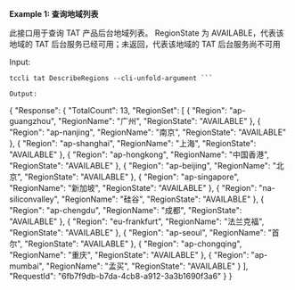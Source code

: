 **Example 1: 查询地域列表**

此接口用于查询 TAT 产品后台地域列表。 RegionState 为 AVAILABLE，代表该地域的 TAT 后台服务已经可用；未返回，代表该地域的 TAT 后台服务尚不可用

Input: 

```
tccli tat DescribeRegions --cli-unfold-argument ```

Output: 
```
{
    "Response": {
        "TotalCount": 13,
        "RegionSet": [
            {
                "Region": "ap-guangzhou",
                "RegionName": "广州",
                "RegionState": "AVAILABLE"
            },
            {
                "Region": "ap-nanjing",
                "RegionName": "南京",
                "RegionState": "AVAILABLE"
            },
            {
                "Region": "ap-shanghai",
                "RegionName": "上海",
                "RegionState": "AVAILABLE"
            },
            {
                "Region": "ap-hongkong",
                "RegionName": "中国香港",
                "RegionState": "AVAILABLE"
            },
            {
                "Region": "ap-beijing",
                "RegionName": "北京",
                "RegionState": "AVAILABLE"
            },
            {
                "Region": "ap-singapore",
                "RegionName": "新加坡",
                "RegionState": "AVAILABLE"
            },
            {
                "Region": "na-siliconvalley",
                "RegionName": "硅谷",
                "RegionState": "AVAILABLE"
            },
            {
                "Region": "ap-chengdu",
                "RegionName": "成都",
                "RegionState": "AVAILABLE"
            },
            {
                "Region": "eu-frankfurt",
                "RegionName": "法兰克福",
                "RegionState": "AVAILABLE"
            },
            {
                "Region": "ap-seoul",
                "RegionName": "首尔",
                "RegionState": "AVAILABLE"
            },
            {
                "Region": "ap-chongqing",
                "RegionName": "重庆",
                "RegionState": "AVAILABLE"
            },
            {
                "Region": "ap-mumbai",
                "RegionName": "孟买",
                "RegionState": "AVAILABLE"
            }
        ],
        "RequestId": "6fb7f9db-b7da-4cb8-a912-3a3b1690f3a6"
    }
}
```

